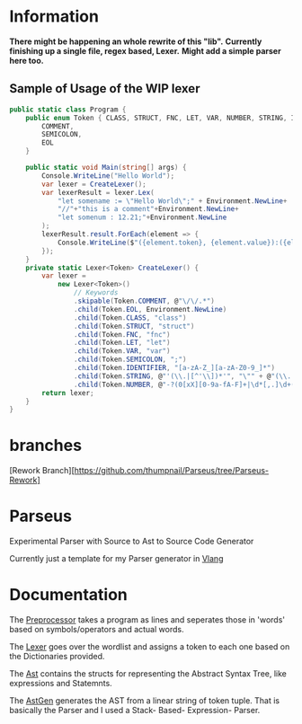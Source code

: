# Information
__There might be happening an whole rewrite of this "lib".__
__Currently finishing up a single file, regex based, Lexer.__
__Might add a simple parser here too.__
## Sample of Usage of the WIP lexer
```csharp
public static class Program {
    public enum Token { CLASS, STRUCT, FNC, LET, VAR, NUMBER, STRING, IDENTIFIER,
        COMMENT,
        SEMICOLON,
        EOL
    }

    public static void Main(string[] args) {
        Console.WriteLine("Hello World");
        var lexer = CreateLexer();
        var lexerResult = lexer.Lex(
            "let somename := \"Hello World\";" + Environment.NewLine+
            "//"+"this is a comment"+Environment.NewLine+
            "let somenum : 12.21;"+Environment.NewLine
        );
        lexerResult.result.ForEach(element => {
            Console.WriteLine($"({element.token}, {element.value}):({element.index}, {element.length})");
        });
    }
    private static Lexer<Token> CreateLexer() {
        var lexer =
            new Lexer<Token>()
                // Keywords
                .skipable(Token.COMMENT, @"\/\/.*")
                .child(Token.EOL, Environment.NewLine)
                .child(Token.CLASS, "class")
                .child(Token.STRUCT, "struct")
                .child(Token.FNC, "fnc")
                .child(Token.LET, "let")
                .child(Token.VAR, "var")
                .child(Token.SEMICOLON, ";")
                .child(Token.IDENTIFIER, "[a-zA-Z_][a-zA-Z0-9_]*")
                .child(Token.STRING, @"'(\\.|[^'\\])*'", "\"" + @"(\\.|[^" + "\"" + @"\\])*" + "\"")
                .child(Token.NUMBER, @"-?(0[xX][0-9a-fA-F]+|\d*[,.]\d+([eE][+-]?\d+)?|\d+([,.]\d*)?([eE][+-]?\d+)?)");
        return lexer;
    }
}
```
# branches
[Rework Branch][https://github.com/thumpnail/Parseus/tree/Parseus-Rework]

# Parseus
Experimental Parser with Source to Ast to Source Code Generator

Currently just a template for my Parser generator in [Vlang](https://www.github.com/vlang/v)

# Documentation

The [Preprocessor](https://github.com/thumpnail/Parseus/blob/main/Lex.cs#L181) takes a program as lines and seperates those in 'words' based on symbols/operators and actual words.

The [Lexer](https://github.com/thumpnail/Parseus/blob/main/Lex.cs#L293) goes over the wordlist and assigns a token to each one based on the Dictionaries provided.

The [Ast](https://github.com/thumpnail/Parseus/blob/main/Ast.cs) contains the structs for representing the Abstract Syntax Tree, like expressions and Statemnts.

The [AstGen](https://github.com/thumpnail/Parseus/blob/main/AstGen.cs) generates the AST from a linear string of token tuple. That is basically the Parser and I used a Stack- Based- Expression- Parser.
